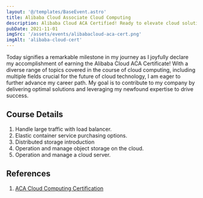 ```yaml
---
layout: '@/templates/BaseEvent.astro'
title: Alibaba Cloud Associate Cloud Computing
description: Alibaba Cloud ACA Certified! Ready to elevate cloud solutions and propel career growth.
pubDate: 2021-11-01
imgSrc: '/assets/events/alibabacloud-aca-cert.png'
imgAlt: 'alibaba-cloud-cert'
---
```


Today signifies a remarkable milestone in my journey as I joyfully declare my accomplishment of earning the Alibaba Cloud ACA Certificate! With a diverse range of topics covered in the course of cloud computing, including multiple fields crucial for the future of cloud technology, I am eager to further advance my career path. My goal is to contribute to my company by delivering optimal solutions and leveraging my newfound expertise to drive success.

## Course Details

1. Handle large traffic with load balancer.
2. Elastic container service purchasing options.
3. Distributed storage introduction
4. Operation and manage object storage on the cloud.
5. Operation and manage a cloud server.

## References

1. <a target="_blank" href="https://edu.alibabacloud.com/certification/aca_cloudcomputing">ACA Cloud Computing Certification</a>